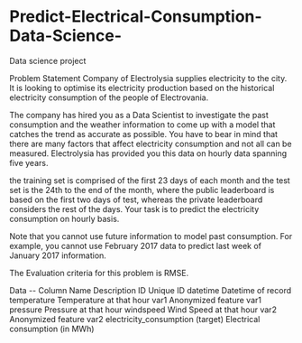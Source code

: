 # Predict-Electrical-Consumption-Data-Science-
Data science project

Problem Statement
Company of Electrolysia supplies electricity to the city. It is looking to optimise its electricity production based on the historical electricity consumption of the people of Electrovania. 
 
The company has hired you as a Data Scientist to investigate the past consumption and the weather information to come up with a model that catches the trend as accurate as possible. You have to bear in mind that there are many factors that affect electricity consumption and not all can be measured. Electrolysia has provided you this data on hourly data spanning five years. 
 
the training set is comprised of the first 23 days of each month and the test set is the 24th to the end of the month, where the public leaderboard is based on the first two days of test, whereas the private leaderboard considers the rest of the days. Your task is to predict the electricity consumption on hourly basis.


Note that you cannot use future information to model past consumption. For example, you cannot use February 2017 data to predict last week of January 2017 information.



The Evaluation criteria for this problem is RMSE.

Data --
Column Name     	               Description
ID	                             Unique ID
datetime	                       Datetime of record
temperature     	               Temperature at that hour
var1	                           Anonymized feature var1
pressure	                       Pressure at that hour
windspeed	                       Wind Speed at that hour
var2	                           Anonymized feature var2
electricity_consumption	(target) Electrical consumption (in MWh)
